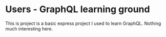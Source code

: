 # Users - GraphQL learning ground
This is project is a basic express project I used to learn GraphQL. Nothing much interesting here.